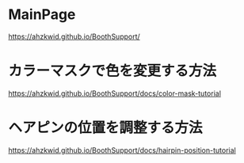 

# MainPage 
https://ahzkwid.github.io/BoothSupport/



# カラーマスクで色を変更する方法
https://ahzkwid.github.io/BoothSupport/docs/color-mask-tutorial


# ヘアピンの位置を調整する方法
https://ahzkwid.github.io/BoothSupport/docs/hairpin-position-tutorial
